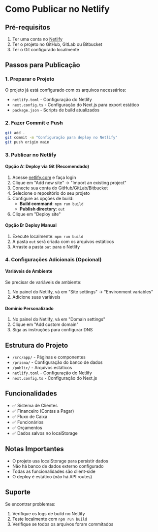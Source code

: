 # Como Publicar no Netlify

## Pré-requisitos
1. Ter uma conta no [Netlify](https://netlify.com)
2. Ter o projeto no GitHub, GitLab ou Bitbucket
3. Ter o Git configurado localmente

## Passos para Publicação

### 1. Preparar o Projeto
O projeto já está configurado com os arquivos necessários:
- `netlify.toml` - Configuração do Netlify
- `next.config.ts` - Configuração do Next.js para export estático
- `package.json` - Scripts de build atualizados

### 2. Fazer Commit e Push
```bash
git add .
git commit -m "Configuração para deploy no Netlify"
git push origin main
```

### 3. Publicar no Netlify

#### Opção A: Deploy via Git (Recomendado)
1. Acesse [netlify.com](https://netlify.com) e faça login
2. Clique em "Add new site" → "Import an existing project"
3. Conecte sua conta do GitHub/GitLab/Bitbucket
4. Selecione o repositório do seu projeto
5. Configure as opções de build:
   - **Build command**: `npm run build`
   - **Publish directory**: `out`
6. Clique em "Deploy site"

#### Opção B: Deploy Manual
1. Execute localmente: `npm run build`
2. A pasta `out` será criada com os arquivos estáticos
3. Arraste a pasta `out` para o Netlify

### 4. Configurações Adicionais (Opcional)

#### Variáveis de Ambiente
Se precisar de variáveis de ambiente:
1. No painel do Netlify, vá em "Site settings" → "Environment variables"
2. Adicione suas variáveis

#### Domínio Personalizado
1. No painel do Netlify, vá em "Domain settings"
2. Clique em "Add custom domain"
3. Siga as instruções para configurar DNS

## Estrutura do Projeto
- `/src/app/` - Páginas e componentes
- `/prisma/` - Configuração do banco de dados
- `/public/` - Arquivos estáticos
- `netlify.toml` - Configuração do Netlify
- `next.config.ts` - Configuração do Next.js

## Funcionalidades
- ✅ Sistema de Clientes
- ✅ Financeiro (Contas a Pagar)
- ✅ Fluxo de Caixa
- ✅ Funcionários
- ✅ Orçamentos
- ✅ Dados salvos no localStorage

## Notas Importantes
- O projeto usa localStorage para persistir dados
- Não há banco de dados externo configurado
- Todas as funcionalidades são client-side
- O deploy é estático (não há API routes)

## Suporte
Se encontrar problemas:
1. Verifique os logs de build no Netlify
2. Teste localmente com `npm run build`
3. Verifique se todos os arquivos foram commitados 